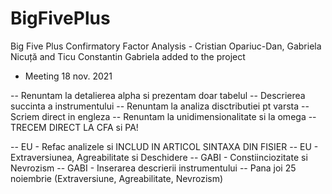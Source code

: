 # BigFivePlus
Big Five Plus Confirmatory Factor Analysis - Cristian Opariuc-Dan, Gabriela Nicuță and Ticu Constantin
Gabriela added to the project

- Meeting 18 nov. 2021

-- Renuntam la detalierea alpha si prezentam doar tabelul
-- Descrierea succinta a instrumentului
-- Renuntam la analiza disctributiei pt varsta
-- Scriem direct in engleza
-- Renuntam la unidimensionalitate si la omega
-- TRECEM DIRECT LA CFA si PA!

-- EU - Refac analizele si INCLUD IN ARTICOL SINTAXA DIN FISIER
-- EU - Extraversiunea, Agreabilitate si Deschidere
-- GABI - Constiinciozitate si Nevrozism
-- GABI - Inserarea descrierii instrumentului
-- Pana joi 25 noiembrie (Extraversiune, Agreabilitate, Nevrozism)

